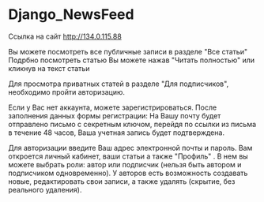 # Django_NewsFeed
Ссылка на сайт
http://134.0.115.88

Вы можете посмотреть все публичные записи в разделе "Все статьи"
Подрбно посмотреть статью Вы можете нажав "Читать полностью" или кликнув на текст статьи

Для просмотра приватных статей в разделе "Для подписчиков", необходимо пройти авторизацию.

Если у Вас нет аккаунта, можете зарегистрироваться. 
После заполнения данных формы регистрации: На Вашу почту будет отправлено письмо с секретным ключом, 
перейдя по ссылки из письма в течение 48 часов, Ваша учетная запись будет подтверждена.

Для авторизации введите Ваш адрес электронной почты и пароль. 
Вам откроется личный кабинет, ваши статьи а также "Профиль" .
В нем вы можете выбрать роли: автор или подписчик (нельзя быть автором и подписчиком одновременно).
У авторов есть возможность создавать новые, редактировать свои записи, а также удалять (скрытие, без реального удаления).
